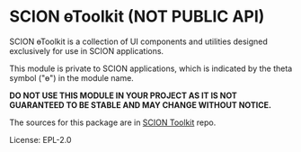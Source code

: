 SCION ɵToolkit (NOT PUBLIC API)
===============================

SCION ɵToolkit is a collection of UI components and utilities designed exclusively for use in SCION applications.

This module is private to SCION applications, which is indicated by the theta symbol ("ɵ") in the module name.

**DO NOT USE THIS MODULE IN YOUR PROJECT AS IT IS NOT GUARANTEED TO BE STABLE AND MAY CHANGE WITHOUT NOTICE.**

The sources for this package are in [SCION Toolkit](https://github.com/SchweizerischeBundesbahnen/scion-toolkit) repo.

License: EPL-2.0
